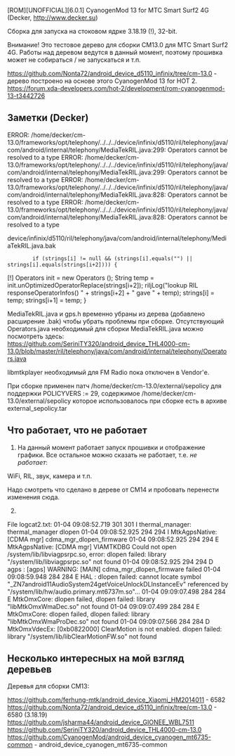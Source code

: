 [ROM][UNOFFICIAL][6.0.1] CyanogenMod 13 for MTC Smart Surf2 4G (Decker, http://www.decker.su)

Сборка для запуска на стоковом ядрке 3.18.19 (!), 32-bit.

Внимание! Это тестовое дерево для сборки CM13.0 для МТС Smart Surf2 4G. Работы над деревом ведутся в данный момент,
поэтому прошивка может не собираться / не запускаться и т.п. 

https://github.com/Nonta72/android_device_d5110_infinix/tree/cm-13.0 - дерево построено на основе этого CyanogenMod 13 for HOT 2.
https://forum.xda-developers.com/hot-2/development/rom-cyanogenmod-13-t3442726

Заметки (Decker)
----------------

ERROR: /home/decker/cm-13.0/frameworks/opt/telephony/../../../device/infinix/d5110/ril/telephony/java/com/android/internal/telephony/MediaTekRIL.java:299: Operators cannot be resolved to a type
ERROR: /home/decker/cm-13.0/frameworks/opt/telephony/../../../device/infinix/d5110/ril/telephony/java/com/android/internal/telephony/MediaTekRIL.java:299: Operators cannot be resolved to a type
ERROR: /home/decker/cm-13.0/frameworks/opt/telephony/../../../device/infinix/d5110/ril/telephony/java/com/android/internal/telephony/MediaTekRIL.java:828: Operators cannot be resolved to a type
ERROR: /home/decker/cm-13.0/frameworks/opt/telephony/../../../device/infinix/d5110/ril/telephony/java/com/android/internal/telephony/MediaTekRIL.java:828: Operators cannot be resolved to a type

device/infinix/d5110/ril/telephony/java/com/android/internal/telephony/MediaTekRIL.java.bak 

            if (strings[i] != null && (strings[i].equals("") || strings[i].equals(strings[i+2]))) {
[!]		Operators init = new Operators ();
		String temp = init.unOptimizedOperatorReplace(strings[i+2]);
		riljLog("lookup RIL responseOperatorInfos() " + strings[i+2] + " gave " + temp);
                strings[i] = temp;
                strings[i+1] = temp;
            }


MediaTekRIL.java и gps.h временно убраны из дерева (добавлено расширение .bak) чтобы убрать проблемы при сборке.
Отсутствующий Operators.java необходимый для сборки MediaTekRIL.java можно посмотреть здесь:
https://github.com/SeriniTY320/android_device_THL4000-cm-13.0/blob/master/ril/telephony/java/com/android/internal/telephony/Operators.java

libmtkplayer необходимый для FM Radio пока отключен в Vendor'е.

При сборке применен патч /home/decker/cm-13.0/external/sepolicy для поддержки POLICYVERS := 29, содержимое
/home/decker/cm-13.0/external/sepolicy которое использовалось при сборке есть в архиве external_sepolicy.tar

Что работает, что не работает
-----------------------------

1. На данный момент работает запуск прошивки и отображение графики. Все остальное можно сказать не работает, т.е.
*не работает*:

WiFi, RIL, звук, камера и т.п.

Надо смотреть что сделано в дереве от CM14 и пробовать перенести изменения сюда.

2. 

File logcat2.txt:
01-04 09:08:52.719   301   301 I thermal_manager: thermal_manager dlopen
01-04 09:08:52.925   294   294 I MtkAgpsNative: [CDMA mgr] cdma_mgr_dlopen_firmware 
01-04 09:08:52.925   294   294 E MtkAgpsNative: [CDMA mgr] VIAMTKDBG Could not open /system/lib/libviagpsrpc.so, error: dlopen failed: library "/system/lib/libviagpsrpc.so" not found
01-04 09:08:52.925   294   294 D agps    : [agps] WARNING: [MAIN] cdma_mgr_dlopen_firmware failed
01-04 09:08:59.948   284   284 E HAL     : dlopen failed: cannot locate symbol "_ZN7android11AudioSystem24getVoiceUnlockDLInstanceEv" referenced by "/system/lib/hw/audio.primary.mt6737m.so"...
01-04 09:09:07.498   284   284 E MtkOmxCore: dlopen failed, dlopen failed: library "libMtkOmxWmaDec.so" not found
01-04 09:09:07.499   284   284 E MtkOmxCore: dlopen failed, dlopen failed: library "libMtkOmxWmaProDec.so" not found
01-04 09:09:07.566   284   284 D MtkOmxVdecEx: [0xb0822000] ClearMotion is not enabled. dlopen failed: library "/system/lib/libClearMotionFW.so" not found

Несколько интересных на мой взгляд деревьев
-------------------------------------------

Деревья для сборки CM13:

https://github.com/ferhung-mtk/android_device_Xiaomi_HM2014011 - 6582
https://github.com/Nonta72/android_device_d5110_infinix/tree/cm-13.0 - 6580 (3.18.19)
https://github.com/jsharma44/android_device_GIONEE_WBL7511
https://github.com/SeriniTY320/android_device_THL4000-cm-13.0
https://github.com/CyanogenMod/android_device_cyanogen_mt6735-common - android_device_cyanogen_mt6735-common
